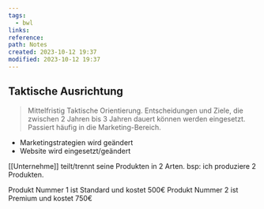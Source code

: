 ```yaml
---
tags:
  - bwl
links: 
reference: 
path: Notes
created: 2023-10-12 19:37
modified: 2023-10-12 19:37
---
```

## Taktische Ausrichtung 
> Mittelfristig
> Taktische Orientierung. Entscheidungen und Ziele, die zwischen 2 Jahren bis 3 Jahren dauert können werden eingesetzt. Passiert häufig in die Marketing-Bereich. 

- Marketingstrategien wird geändert 
- Website wird eingesetzt/geändert 

[[Unternehme]] teilt/trennt seine Produkten in 2 Arten.
bsp: ich produziere 2 Produkten. 

Produkt Nummer 1 ist Standard und kostet 500€
Produkt Nummer 2 ist Premium und kostet 750€


